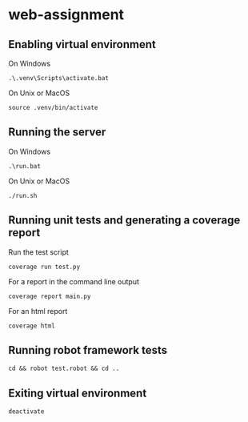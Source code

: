 # web-assignment

## Enabling virtual environment
On Windows
```shell
.\.venv\Scripts\activate.bat
```

On Unix or MacOS
```shell
source .venv/bin/activate
```

## Running the server
On Windows
```shell
.\run.bat
```

On Unix or MacOS
```shell
./run.sh
```

## Running unit tests and generating a coverage report
Run the test script
```shell
coverage run test.py
```

For a report in the command line output
```shell
coverage report main.py
```

For an html report
```shell
coverage html
```

## Running robot framework tests
```shell
cd && robot test.robot && cd ..
```

## Exiting virtual environment
```shell
deactivate
```
